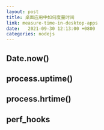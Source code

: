 ```yaml
---
layout: post
title: 桌面应用中如何度量时间
link: measure-time-in-desktop-apps
date:   2021-09-30 12:13:00 +0800
categories: nodejs
---
```


## Date.now()

## process.uptime()

## process.hrtime()

## perf_hooks

